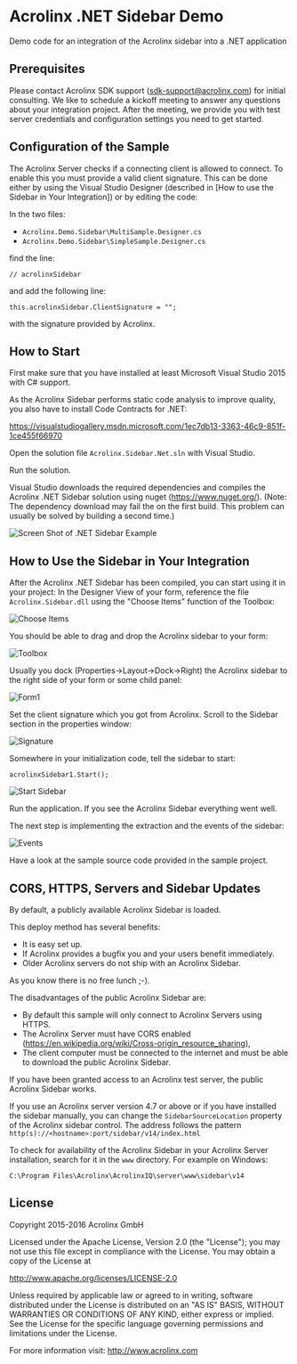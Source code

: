 # Acrolinx .NET Sidebar Demo

Demo code for an integration of the Acrolinx sidebar into a .NET application

## Prerequisites

Please contact Acrolinx SDK support (sdk-support@acrolinx.com) for initial consulting. 
We like to schedule a kickoff meeting to answer any questions about your integration project. 
After the meeting, we provide you with test server credentials and configuration settings you need to get started.

## Configuration of the Sample

The Acrolinx Server checks if a connecting client is allowed to connect.  To enable this you must provide a valid client signature. 
This can be done either by using the Visual Studio Designer (described in [How to use the Sidebar in Your Integration]) or by editing the code:

In the two files:

* `Acrolinx.Demo.Sidebar\MultiSample.Designer.cs`
* `Acrolinx.Demo.Sidebar\SimpleSample.Designer.cs`

find the line:

	// acrolinxSidebar

and add the following line:

	this.acrolinxSidebar.ClientSignature = "";

with the signature provided by Acrolinx.

## How to Start

First make sure that you have installed at least Microsoft Visual Studio 2015 with C# support.

As the Acrolinx Sidebar performs static code analysis to improve quality, you also have to install Code Contracts for .NET:

https://visualstudiogallery.msdn.microsoft.com/1ec7db13-3363-46c9-851f-1ce455f66970

Open the solution file `Acrolinx.Sidebar.Net.sln` with Visual Studio.

Run the solution.
 
Visual Studio downloads the required dependencies and compiles the Acrolinx .NET Sidebar solution using nuget (https://www.nuget.org/).
(Note: The dependency download may fail the on the first build. This problem can usually be solved by building a second time.)

![Screen Shot of .NET Sidebar Example](/doc/sample.png)

## How to Use the Sidebar in Your Integration

After the Acrolinx .NET Sidebar has been compiled, you can start using it in your project: In the Designer View of your form, reference the file `Acrolinx.Sidebar.dll` using the "Choose Items" function of the Toolbox:

![Choose Items](/doc/chooseitems.png)

You should be able to drag and drop the Acrolinx sidebar to your form:

![Toolbox](/doc/toolbox.png)

Usually you dock (Properties->Layout->Dock->Right) the Acrolinx sidebar to the right side of your form or some child panel:

![Form1](/doc/form1.png)

Set the client signature which you got from Acrolinx. Scroll to the Sidebar section in the properties window:

![Signature](/doc/signature.png)

Somewhere in your initialization code, tell the sidebar to start:

	acrolinxSidebar1.Start();

![Start Sidebar](/doc/start.png)

Run the application. If you see the Acrolinx Sidebar everything went well.

The next step is implementing the extraction and the events of the sidebar:

![Events](/doc/events.png)

Have a look at the sample source code provided in the sample project. 

## CORS, HTTPS, Servers and Sidebar Updates

By default, a publicly available Acrolinx Sidebar is loaded.

This deploy method has several benefits:
* It is easy set up.
* If Acrolinx provides a bugfix you and your users benefit immediately.
* Older Acrolinx servers do not ship with an Acrolinx Sidebar.

As you know there is no free lunch ;-).

The disadvantages of the public Acrolinx Sidebar are:
* By default this sample will only connect to Acrolinx Servers using HTTPS.
* The Acrolinx Server must have CORS enabled (https://en.wikipedia.org/wiki/Cross-origin_resource_sharing),
* The client computer must be connected to the internet and must be able to download the public Acrolinx Sidebar.

If you have been granted access to an Acrolinx test server, the public Acrolinx Sidebar works.

If you use an Acrolinx server version 4.7 or above or if you have installed the sidebar manually, you can change the `SidebarSourceLocation` property of the Acrolinx sidebar control.
The address follows the pattern `http(s)://<hostname>:port/sidebar/v14/index.html`

To check for availability of the Acrolinx Sidebar in your Acrolinx Server installation, search for it in the `www` directory. For example on Windows:
 
`C:\Program Files\Acrolinx\AcrolinxIQ\server\www\sidebar\v14`

## License

Copyright 2015-2016 Acrolinx GmbH

Licensed under the Apache License, Version 2.0 (the "License");
you may not use this file except in compliance with the License.
You may obtain a copy of the License at

http://www.apache.org/licenses/LICENSE-2.0

Unless required by applicable law or agreed to in writing, software
distributed under the License is distributed on an "AS IS" BASIS,
WITHOUT WARRANTIES OR CONDITIONS OF ANY KIND, either express or implied.
See the License for the specific language governing permissions and
limitations under the License.

For more information visit: http://www.acrolinx.com
